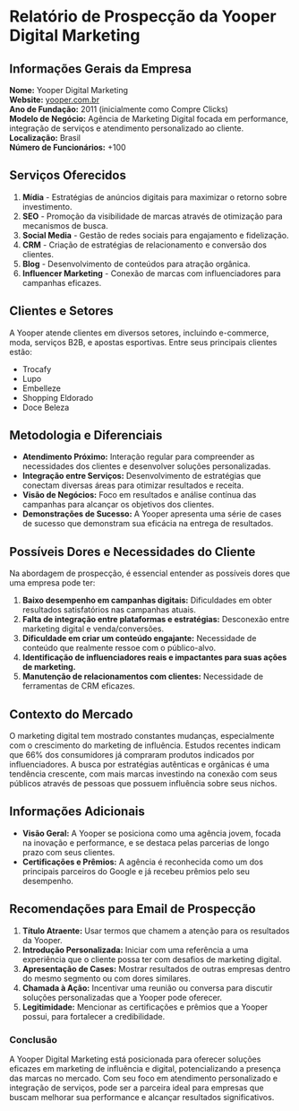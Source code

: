 # Relatório de Prospecção da Yooper Digital Marketing

## Informações Gerais da Empresa
**Nome:** Yooper Digital Marketing  
**Website:** [yooper.com.br](https://yooper.com.br)  
**Ano de Fundação:** 2011 (inicialmente como Compre Clicks)  
**Modelo de Negócio:** Agência de Marketing Digital focada em performance, integração de serviços e atendimento personalizado ao cliente.  
**Localização:** Brasil  
**Número de Funcionários:** +100

## Serviços Oferecidos
1. **Mídia** - Estratégias de anúncios digitais para maximizar o retorno sobre investimento.
2. **SEO** - Promoção da visibilidade de marcas através de otimização para mecanismos de busca.
3. **Social Media** - Gestão de redes sociais para engajamento e fidelização.
4. **CRM** - Criação de estratégias de relacionamento e conversão dos clientes.
5. **Blog** - Desenvolvimento de conteúdos para atração orgânica.
6. **Influencer Marketing** - Conexão de marcas com influenciadores para campanhas eficazes.

## Clientes e Setores
A Yooper atende clientes em diversos setores, incluindo e-commerce, moda, serviços B2B, e apostas esportivas. Entre seus principais clientes estão:

- Trocafy
- Lupo
- Embelleze
- Shopping Eldorado
- Doce Beleza

## Metodologia e Diferenciais
- **Atendimento Próximo:** Interação regular para compreender as necessidades dos clientes e desenvolver soluções personalizadas.
- **Integração entre Serviços:** Desenvolvimento de estratégias que conectam diversas áreas para otimizar resultados e receita.
- **Visão de Negócios:** Foco em resultados e análise contínua das campanhas para alcançar os objetivos dos clientes.
- **Demonstrações de Sucesso:** A Yooper apresenta uma série de cases de sucesso que demonstram sua eficácia na entrega de resultados.

## Possíveis Dores e Necessidades do Cliente
Na abordagem de prospecção, é essencial entender as possíveis dores que uma empresa pode ter:
1. **Baixo desempenho em campanhas digitais:** Dificuldades em obter resultados satisfatórios nas campanhas atuais.
2. **Falta de integração entre plataformas e estratégias:** Desconexão entre marketing digital e venda/conversões.
3. **Dificuldade em criar um conteúdo engajante:** Necessidade de conteúdo que realmente ressoe com o público-alvo.
4. **Identificação de influenciadores reais e impactantes para suas ações de marketing.**
5. **Manutenção de relacionamentos com clientes:** Necessidade de ferramentas de CRM eficazes.

## Contexto do Mercado
O marketing digital tem mostrado constantes mudanças, especialmente com o crescimento do marketing de influência. Estudos recentes indicam que 66% dos consumidores já compraram produtos indicados por influenciadores. A busca por estratégias autênticas e orgânicas é uma tendência crescente, com mais marcas investindo na conexão com seus públicos através de pessoas que possuem influência sobre seus nichos.

## Informações Adicionais
- **Visão Geral:** A Yooper se posiciona como uma agência jovem, focada na inovação e performance, e se destaca pelas parcerias de longo prazo com seus clientes.
- **Certificações e Prêmios:** A agência é reconhecida como um dos principais parceiros do Google e já recebeu prêmios pelo seu desempenho.

## Recomendações para Email de Prospecção
1. **Título Atraente:** Usar termos que chamem a atenção para os resultados da Yooper.
2. **Introdução Personalizada:** Iniciar com uma referência a uma experiência que o cliente possa ter com desafios de marketing digital.
3. **Apresentação de Cases:** Mostrar resultados de outras empresas dentro do mesmo segmento ou com dores similares.
4. **Chamada à Ação:** Incentivar uma reunião ou conversa para discutir soluções personalizadas que a Yooper pode oferecer.
5. **Legitimidade:** Mencionar as certificações e prêmios que a Yooper possui, para fortalecer a credibilidade.

### Conclusão
A Yooper Digital Marketing está posicionada para oferecer soluções eficazes em marketing de influência e digital, potencializando a presença das marcas no mercado. Com seu foco em atendimento personalizado e integração de serviços, pode ser a parceira ideal para empresas que buscam melhorar sua performance e alcançar resultados significativos.